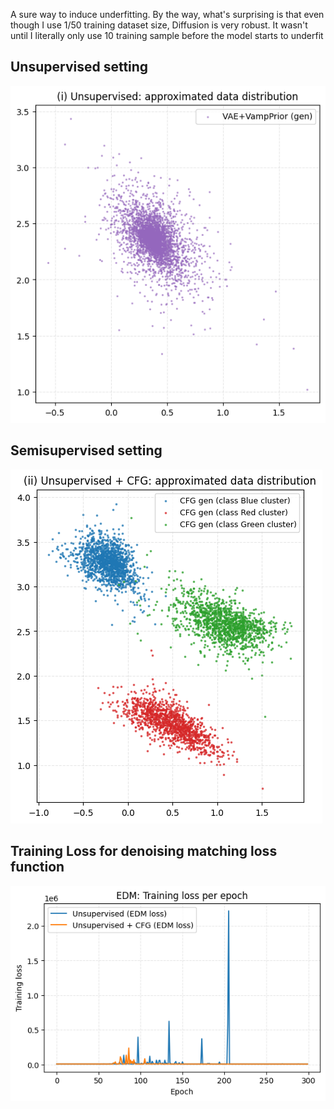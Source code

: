 A sure way to induce underfitting. By the way, what's surprising is that even though I use 1/50 training dataset size, Diffusion is very robust. It wasn't until I literally only use 10 training sample before the model starts to underfit

## Unsupervised setting
![image](unsup_approxDataDistribution.png) 

## Semisupervised setting
![image](unsup-cfg_approxDataDistribution.png)

## Training Loss for denoising matching loss function
![image](denoisingMatchingLoss_for_2trainings.png)
